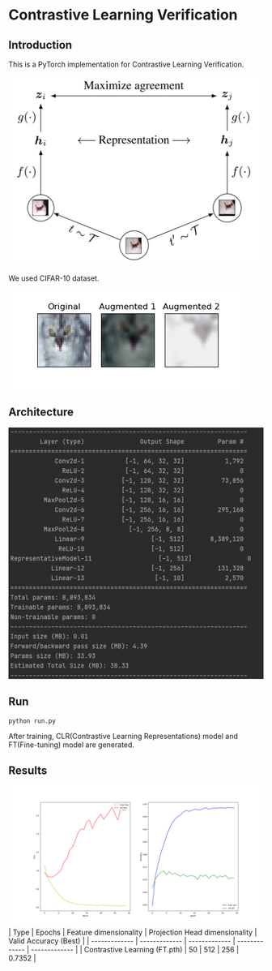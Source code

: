 # Contrastive Learning Verification

## Introduction
This is a PyTorch implementation for Contrastive Learning Verification.  

![image](https://github.com/byunghyun23/contrastive-learning/blob/main/assets/fig1.png)

We used CIFAR-10 dataset.  

![image](https://github.com/byunghyun23/contrastive-learning/blob/main/assets/fig2.png)

## Architecture
![image](https://github.com/byunghyun23/contrastive-learning/blob/main/assets/fig3.PNG)

## Run
```
python run.py
```
After training, CLR(Contrastive Learning Representations) model and FT(Fine-tuning) model are generated.

## Results
![image](https://github.com/byunghyun23/contrastive-learning/blob/main/assets/fig4.png)
| Type | Epochs | Feature dimensionality  | Projection Head dimensionality | Valid Accuracy (Best)          |
| ------------- | ------------- | ------------- | ------------- | ------------- |
| Contrastive Learning (FT.pth)          | 50          | 512         | 256         | 0.7352         |

